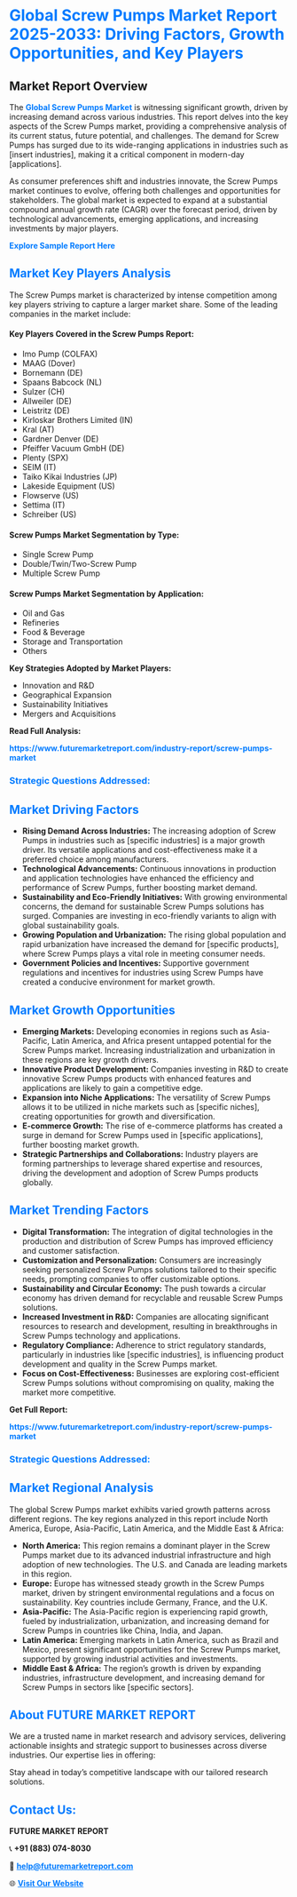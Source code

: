 <h1 style="color: #007BFF;">Global Screw Pumps Market Report 2025-2033: Driving Factors, Growth Opportunities, and Key Players</h1>

<section id="overview">
<h2>Market Report Overview</h2>
<p>The <a href="https://www.futuremarketreport.com/industry-report/screw-pumps-market" style="color: #007BFF; text-decoration: none;"><strong>Global Screw Pumps Market</strong></a> is witnessing significant growth, driven by increasing demand across various industries. This report delves into the key aspects of the Screw Pumps market, providing a comprehensive analysis of its current status, future potential, and challenges. The demand for Screw Pumps has surged due to its wide-ranging applications in industries such as [insert industries], making it a critical component in modern-day [applications].</p>
<p>As consumer preferences shift and industries innovate, the Screw Pumps market continues to evolve, offering both challenges and opportunities for stakeholders. The global market is expected to expand at a substantial compound annual growth rate (CAGR) over the forecast period, driven by technological advancements, emerging applications, and increasing investments by major players.</p>
</section>

<section id="overview">
<p><a href="https://www.futuremarketreport.com/request-sample/reportId=104966" style="color: #007BFF; text-decoration: none;"><strong>Explore Sample Report Here</strong></a></p>
</section>

<section id="key-players">
<h2 style="color: #007BFF;">Market Key Players Analysis</h2>
<p>The Screw Pumps market is characterized by intense competition among key players striving to capture a larger market share. Some of the leading companies in the market include:</p>
<h4>Key Players Covered in the Screw Pumps Report:</h4>
<ul><li>Imo Pump (COLFAX)</li><li>MAAG (Dover)</li><li>Bornemann (DE)</li><li>Spaans Babcock (NL)</li><li>Sulzer (CH)</li><li>Allweiler (DE)</li><li>Leistritz (DE)</li><li>Kirloskar Brothers Limited (IN)</li><li>Kral (AT)</li><li>Gardner Denver (DE)</li><li>Pfeiffer Vacuum GmbH (DE)</li><li>Plenty (SPX)</li><li>SEIM (IT)</li><li>Taiko Kikai Industries (JP)</li><li>Lakeside Equipment (US)</li><li>Flowserve (US)</li><li>Settima (IT)</li><li>Schreiber (US)</li></ul>
<h4>Screw Pumps Market Segmentation by Type:</h4>
<ul><li>Single Screw Pump</li><li>Double/Twin/Two-Screw Pump</li><li>Multiple Screw Pump</li></ul>

<h4>Screw Pumps Market Segmentation by Application:</h4>
<ul><li>Oil and Gas</li><li>Refineries</li><li>Food &amp; Beverage</li><li>Storage and Transportation</li><li>Others</li></ul>
<p><strong>Key Strategies Adopted by Market Players:</strong></p>
<ul>
<li>Innovation and R&D</li>
<li>Geographical Expansion</li>
<li>Sustainability Initiatives</li>
<li>Mergers and Acquisitions</li>
</ul>
</section>

<section>
<p><strong>Read Full Analysis: </strong></p><a href="https://www.futuremarketreport.com/industry-report/screw-pumps-market" style="color: #007BFF; text-decoration: none;"><strong>https://www.futuremarketreport.com/industry-report/screw-pumps-market</strong></a>
<h3 style="color: #007BFF;">Strategic Questions Addressed:</h3>
</section>

<section id="driving-factors">
<h2 style="color: #007BFF;">Market Driving Factors</h2>
<ul>
<li><strong>Rising Demand Across Industries:</strong> The increasing adoption of Screw Pumps in industries such as [specific industries] is a major growth driver. Its versatile applications and cost-effectiveness make it a preferred choice among manufacturers.</li>
<li><strong>Technological Advancements:</strong> Continuous innovations in production and application technologies have enhanced the efficiency and performance of Screw Pumps, further boosting market demand.</li>
<li><strong>Sustainability and Eco-Friendly Initiatives:</strong> With growing environmental concerns, the demand for sustainable Screw Pumps solutions has surged. Companies are investing in eco-friendly variants to align with global sustainability goals.</li>
<li><strong>Growing Population and Urbanization:</strong> The rising global population and rapid urbanization have increased the demand for [specific products], where Screw Pumps plays a vital role in meeting consumer needs.</li>
<li><strong>Government Policies and Incentives:</strong> Supportive government regulations and incentives for industries using Screw Pumps have created a conducive environment for market growth.</li>
</ul>
</section>

<section id="growth-opportunities">
<h2 style="color: #007BFF;">Market Growth Opportunities</h2>
<ul>
<li><strong>Emerging Markets:</strong> Developing economies in regions such as Asia-Pacific, Latin America, and Africa present untapped potential for the Screw Pumps market. Increasing industrialization and urbanization in these regions are key growth drivers.</li>
<li><strong>Innovative Product Development:</strong> Companies investing in R&D to create innovative Screw Pumps products with enhanced features and applications are likely to gain a competitive edge.</li>
<li><strong>Expansion into Niche Applications:</strong> The versatility of Screw Pumps allows it to be utilized in niche markets such as [specific niches], creating opportunities for growth and diversification.</li>
<li><strong>E-commerce Growth:</strong> The rise of e-commerce platforms has created a surge in demand for Screw Pumps used in [specific applications], further boosting market growth.</li>
<li><strong>Strategic Partnerships and Collaborations:</strong> Industry players are forming partnerships to leverage shared expertise and resources, driving the development and adoption of Screw Pumps products globally.</li>
</ul>
</section>

<section id="trending-factors">
<h2 style="color: #007BFF;">Market Trending Factors</h2>
<ul>
<li><strong>Digital Transformation:</strong> The integration of digital technologies in the production and distribution of Screw Pumps has improved efficiency and customer satisfaction.</li>
<li><strong>Customization and Personalization:</strong> Consumers are increasingly seeking personalized Screw Pumps solutions tailored to their specific needs, prompting companies to offer customizable options.</li>
<li><strong>Sustainability and Circular Economy:</strong> The push towards a circular economy has driven demand for recyclable and reusable Screw Pumps solutions.</li>
<li><strong>Increased Investment in R&D:</strong> Companies are allocating significant resources to research and development, resulting in breakthroughs in Screw Pumps technology and applications.</li>
<li><strong>Regulatory Compliance:</strong> Adherence to strict regulatory standards, particularly in industries like [specific industries], is influencing product development and quality in the Screw Pumps market.</li>
<li><strong>Focus on Cost-Effectiveness:</strong> Businesses are exploring cost-efficient Screw Pumps solutions without compromising on quality, making the market more competitive.</li>
</ul>
</section>

<section>
<p><strong>Get Full Report: </strong></p><a href="https://www.futuremarketreport.com/industry-report/screw-pumps-market" style="color: #007BFF; text-decoration: none;"><strong>https://www.futuremarketreport.com/industry-report/screw-pumps-market</strong></a>
<h3 style="color: #007BFF;">Strategic Questions Addressed:</h3>
</section>


<section id="regional-analysis">
<h2 style="color: #007BFF;">Market Regional Analysis</h2>
<p>The global Screw Pumps market exhibits varied growth patterns across different regions. The key regions analyzed in this report include North America, Europe, Asia-Pacific, Latin America, and the Middle East & Africa:</p>
<ul>
<li><strong>North America:</strong> This region remains a dominant player in the Screw Pumps market due to its advanced industrial infrastructure and high adoption of new technologies. The U.S. and Canada are leading markets in this region.</li>
<li><strong>Europe:</strong> Europe has witnessed steady growth in the Screw Pumps market, driven by stringent environmental regulations and a focus on sustainability. Key countries include Germany, France, and the U.K.</li>
<li><strong>Asia-Pacific:</strong> The Asia-Pacific region is experiencing rapid growth, fueled by industrialization, urbanization, and increasing demand for Screw Pumps in countries like China, India, and Japan.</li>
<li><strong>Latin America:</strong> Emerging markets in Latin America, such as Brazil and Mexico, present significant opportunities for the Screw Pumps market, supported by growing industrial activities and investments.</li>
<li><strong>Middle East & Africa:</strong> The region’s growth is driven by expanding industries, infrastructure development, and increasing demand for Screw Pumps in sectors like [specific sectors].</li>
</ul>
</section>

<footer>
<h2 style="color: #007BFF;">About FUTURE MARKET REPORT</h2>
<p>We are a trusted name in market research and advisory services, delivering actionable insights and strategic support to businesses across diverse industries. Our expertise lies in offering:</p>

<p>Stay ahead in today’s competitive landscape with our tailored research solutions.</p>

<h2 style="color: #007BFF;">Contact Us:</h2>
<p><strong>FUTURE MARKET REPORT</strong></p>
<p>📞 <strong>+91 (883) 074-8030</strong></p>
<p>📧 <strong><a href="mailto:help@futuremarketreport.com" style="color: #007BFF;">help@futuremarketreport.com</a></strong></p>
<p>🌐 <strong><a href="https://www.futuremarketreport.com/" style="color: #007BFF;">Visit Our Website</a></strong></p>
</footer>